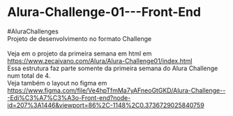 # Alura-Challenge-01---Front-End<br>
 #AluraChallenges<br>
Projeto de desenvolvimento no formato Challenge
<br><br>
Veja em o projeto da primeira semana em html em https://www.zecaivano.com/Alura/Alura-Challenge01/index.html<br>
Essa estrutura faz parte somente da primeira semana do Alura Challenge num total de 4.<br>
Veja também o layout no figma em https://www.figma.com/file/Ve4hpTfmMa7yAFneoGtGKD/Alura-Challenge---Edi%C3%A7%C3%A3o-Front-end?node-id=207%3A1446&viewport=86%2C-1148%2C0.3736729025840759

